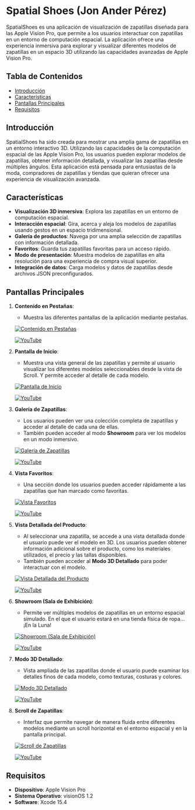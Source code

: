 # Spatial Shoes (Jon Ander Pérez)

SpatialShoes es una aplicación de visualización de zapatillas diseñada para las Apple Vision Pro, que permite a los usuarios interactuar con zapatillas en un entorno de computación espacial. La aplicación ofrece una experiencia inmersiva para explorar y visualizar diferentes modelos de zapatillas en un espacio 3D utilizando las capacidades avanzadas de Apple Vision Pro.

## Tabla de Contenidos

- [Introducción](#introducción)
- [Características](#características)
- [Pantallas Principales](#pantallas-principales)
- [Requisitos](#requisitos)

## Introducción

SpatialShoes ha sido creada para mostrar una amplia gama de zapatillas en un entorno interactivo 3D. Utilizando las capacidades de la computación espacial de las Apple Vision Pro, los usuarios pueden explorar modelos de zapatillas, obtener información detallada, y visualizar las zapatillas desde múltiples ángulos. Esta aplicación está pensada para entusiastas de la moda, compradores de zapatillas y tiendas que quieran ofrecer una experiencia de visualización avanzada.

## Características

- **Visualización 3D inmersiva**: Explora las zapatillas en un entorno de computación espacial.
- **Interacción espacial**: Gira, acerca y aleja los modelos de zapatillas usando gestos en un espacio tridimensional.
- **Galería de productos**: Navega por una amplia selección de zapatillas con información detallada.
- **Favoritos**: Guarda tus zapatillas favoritas para un acceso rápido.
- **Modo de presentación**: Muestra modelos de zapatillas en alta resolución para una experiencia de compra visual superior.
- **Integración de datos**: Carga modelos y datos de zapatillas desde archivos JSON preconfigurados.

## Pantallas Principales

1. **Contenido en Pestañas**:
   - Muestra las diferentes pantallas de la aplicación mediante pestañas.
   
   [![Contenido en Pestañas](https://img.youtube.com/vi/DtBmlBuIa5U/0.jpg)](https://www.youtube.com/watch?v=DtBmlBuIa5U)
   
   [![YouTube](https://img.shields.io/badge/YouTube-Ver_Video-FF0000?style=for-the-badge&logo=youtube&logoColor=white&labelColor=101010)](https://www.youtube.com/watch?v=DtBmlBuIa5U)
   
2. **Pantalla de Inicio**:
   - Muestra una vista general de las zapatillas y permite al usuario visualizar los diferentes modelos seleccionables desde la vista de Scroll. Y permite acceder al detalle de cada modelo.

   [![Pantalla de Inicio](https://img.youtube.com/vi/TkkQ7ZLSn28/0.jpg)](https://www.youtube.com/watch?v=TkkQ7ZLSn28)
   
   [![YouTube](https://img.shields.io/badge/YouTube-Ver_Video-FF0000?style=for-the-badge&logo=youtube&logoColor=white&labelColor=101010)](https://www.youtube.com/watch?v=TkkQ7ZLSn28)
   
3. **Galería de Zapatillas**:
   - Los usuarios pueden ver una colección completa de zapatillas y acceder al detalle de cada una de ellas.
   - También pueden acceder al modo **Showroom** para ver los modelos en un modo inmersivo.

   [![Galería de Zapatillas](https://img.youtube.com/vi/qHanpnyhX5M/0.jpg)](https://www.youtube.com/watch?v=qHanpnyhX5M)
   
   [![YouTube](https://img.shields.io/badge/YouTube-Ver_Video-FF0000?style=for-the-badge&logo=youtube&logoColor=white&labelColor=101010)](https://www.youtube.com/watch?v=qHanpnyhX5M)

4. **Vista Favoritos**:
   - Una sección donde los usuarios pueden acceder rápidamente a las zapatillas que han marcado como favoritas.

   [![Vista Favoritos](https://img.youtube.com/vi/X2Pi_HLtflw/0.jpg)](https://www.youtube.com/watch?v=X2Pi_HLtflw)
   
   [![YouTube](https://img.shields.io/badge/YouTube-Ver_Video-FF0000?style=for-the-badge&logo=youtube&logoColor=white&labelColor=101010)](https://www.youtube.com/watch?v=X2Pi_HLtflw)

5. **Vista Detallada del Producto**:
   - Al seleccionar una zapatilla, se accede a una vista detallada donde el usuario puede ver el modelo en 3D. Los usuarios pueden obtener información adicional sobre el producto, como los materiales utilizados, el precio y las tallas disponibles.
   - También pueden acceder al **Modo 3D Detallado** para poder interactuar con el modelo.

   [![Vista Detallada del Producto](https://img.youtube.com/vi/bMC31oGtlCc/0.jpg)](https://www.youtube.com/watch?v=bMC31oGtlCc)
   
   [![YouTube](https://img.shields.io/badge/YouTube-Ver_Video-FF0000?style=for-the-badge&logo=youtube&logoColor=white&labelColor=101010)](https://www.youtube.com/watch?v=bMC31oGtlCc)

6. **Showroom (Sala de Exhibición)**:
   - Permite ver múltiples modelos de zapatillas en un entorno espacial simulado. En el que el usuario estará en una tienda física de ropa... ¡En la Luna!

   [![Showroom (Sala de Exhibición)](https://img.youtube.com/vi/y5bi4Kqojw0/0.jpg)](https://www.youtube.com/watch?v=y5bi4Kqojw0)
   
   [![YouTube](https://img.shields.io/badge/YouTube-Ver_Video-FF0000?style=for-the-badge&logo=youtube&logoColor=white&labelColor=101010)](https://www.youtube.com/watch?v=y5bi4Kqojw0)

7. **Modo 3D Detallado**:
   - Vista ampliada de las zapatillas donde el usuario puede examinar los detalles finos de cada modelo, como texturas, costuras y colores.

   [![Modo 3D Detallado](https://img.youtube.com/vi/BQSGrHlEn7Y/0.jpg)](https://www.youtube.com/watch?v=BQSGrHlEn7Y)
   
   [![YouTube](https://img.shields.io/badge/YouTube-Ver_Video-FF0000?style=for-the-badge&logo=youtube&logoColor=white&labelColor=101010)](https://www.youtube.com/watch?v=BQSGrHlEn7Y)

8. **Scroll de Zapatillas**:
   - Interfaz que permite navegar de manera fluida entre diferentes modelos mediante un scroll horizontal en el entorno espacial y en la pantalla principal.

   [![Scroll de Zapatillas](https://img.youtube.com/vi/W9MLrHPEFnU/0.jpg)](https://www.youtube.com/watch?v=W9MLrHPEFnU)

   [![YouTube](https://img.shields.io/badge/YouTube-Ver_Video-FF0000?style=for-the-badge&logo=youtube&logoColor=white&labelColor=101010)](https://www.youtube.com/watch?v=W9MLrHPEFnU)

## Requisitos

- **Dispositivo**: Apple Vision Pro
- **Sistema Operativo**: visionOS 1.2
- **Software**: Xcode 15.4
